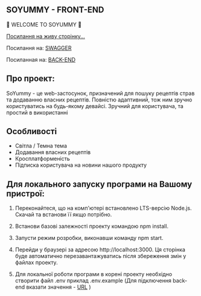 
## SOYUMMY - FRONT-END

🍏 WELCOME TO SOYUMMY 🍏

[Посилання на живу сторінку...](https://zaleskiy88.github.io/soymmy/)

Посилання на:
[SWAGGER](https://souyummy-backend.onrender.com/api-docs)

Посиланная на:
[BACK-END](https://github.com/Eddy-hub19/souyummy_backend)

## Про проект:

SoYummy - це web-застосунок, призначений для пошуку рецептів страв та додаванню власних рецептів. Повністю адаптивний, тож ним зручно користуватись на будь-якому девайсі.
Зручний для користувача, та простий в використанні


## Особливості

- Світла / Темна тема
- Додавання власних рецептів
- Кросплатформеність
- Підписка користувача на новини нашого продукту

## Для локального запуску програми на Вашому пристрої:


1. Переконайтеся, що на комп'ютері встановлено LTS-версію Node.js. Скачай та встанови її якщо потрібно.

2. Встанови базові залежності проекту командою npm install.

3. Запусти режим розробки, виконавши команду npm start.

4. Перейди у браузері за адресою http://localhost:3000. Ця сторінка буде автоматично перезавантажуватись після збереження змін у файлах проекту.

5. Для локальної роботи програми в корені проекту необхідно створити файл .env приклад .env.example (Для підключення 
back-end вказати значення - [URL](https://souyummy-backend.onrender.com) )

